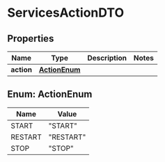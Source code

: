 # ServicesActionDTO

## Properties
Name | Type | Description | Notes
------------ | ------------- | ------------- | -------------
**action** | [**ActionEnum**](#ActionEnum) |  | 

<a name="ActionEnum"></a>
## Enum: ActionEnum
Name | Value
---- | -----
START | &quot;START&quot;
RESTART | &quot;RESTART&quot;
STOP | &quot;STOP&quot;
